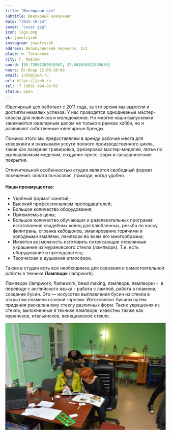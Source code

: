 ```yaml
---
title: "Ювелирный цех"
subtitle: Ювелирный коворкинг
date: "2015-10-24"
cover: "cover.jpg"
icon: logo.png
vk: jewelryzeh
instagram: jewelryzeh
address: Шелапутинский переулок, 3с1
place: м. Таганская
city: г. Moscow
coord: [55.74801389019367, 37.663038912350636]
hours: Вт-Вскр 12:00-20:00
email: info@jzeh.ru
url: https://jzeh.ru
tel: +7 (968) 994-88-09
status: open
---
```


Ювелирный цех работает с 2011 года, за это время мы выросли и достигли немалых успехов. У нас проводятся однодневные мастер-классы для новичков и молодоженов. Но многие наши выпускники занимаются ювелирным делом не только в рамках хобби, но и развивают собственные ювелирные бренды.

Помимо этого мы предоставляем в аренду рабочие места для коворкинга и оказываем услуги полного производственного цикла, такие как лазерная гравировка, фрезеровка мастер-моделей, литье по выплавляемым моделям, создание пресс-форм и гальванические покрытия.

Отличительной особенностью студии является свободный формат посещения: оплата почасовая, приходи, когда удобно.

#### Наши преимущества:

- Удобный формат занятий;
- Высокий профессионализм преподавателей;
- Большое количество оборудования;
- Приемлемые цены;
- Большое количество обучающих и развлекательных программ: изготовление свадебных колец для влюбленных, резьба по воску, филигрань, огранка кабошонов, эмалирование горячими и холодными эмалями, лэмпворк во всем его многообразии;
- Имеется возможность изготовить потрясающие стеклянные украшения из мурановского стекла (лэмпворк). Т.е. есть оборудование и преподаватель;
- Творческая и душевная атмосфера.

Также в студии есть все необходимое для освоения и самостоятельной работы в технике **Лэмпворк** (lampwork).

Лэмпворк (lampwork, flamework, bead making, лампворк, лемпворк) -  в переводе с английского языка - работа с лампой, работа в пламени, создание бусин. Это — искусство выплавления бусин из стекла в открытом пламени газовой горелки. Изготовляют бусины путем придания раскаленному стеклу различных форм. Такие украшения из стекла, выполненные в технике лэмпворк, известны также как муранское, итальянское, венецианское стекло.

![](./work.jpg)
